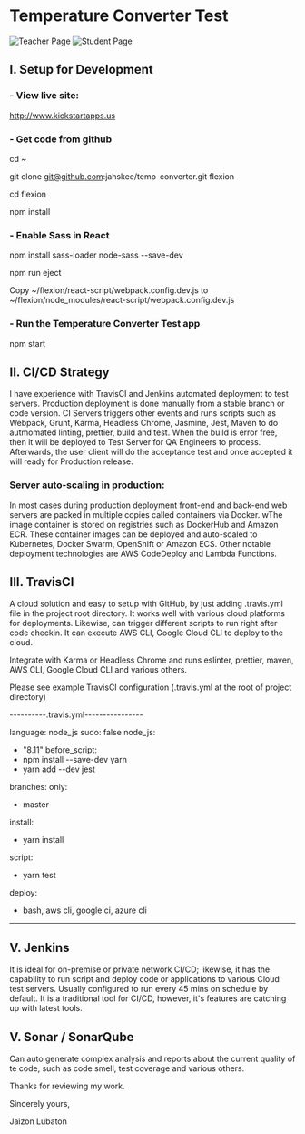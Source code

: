 # Temperature Converter Test 

![Teacher Page](https://i.imgur.com/KOLqQh8.png)
![Student Page](https://i.imgur.com/JbEMRQH.png)

## I. Setup for Development

### - View live site:

http://www.kickstartapps.us

### - Get code from github

  cd ~
  
  git clone git@github.com:jahskee/temp-converter.git flexion
  
  cd flexion

  npm install


### - Enable Sass in React

  npm install sass-loader node-sass --save-dev
  
  npm run eject

   Copy ~/flexion/react-script/webpack.config.dev.js to
   ~/flexion/node_modules/react-script/webpack.config.dev.js


### - Run the Temperature Converter Test app

  npm start



## II. CI/CD Strategy

I have experience with TravisCI and Jenkins automated deployment to test servers. Production deployment is done manually   from a stable branch or code version. CI Servers triggers other events and runs scripts such as Webpack, Grunt, Karma, 
Headless Chrome, Jasmine, Jest, Maven to do autmomated linting, prettier, build and test. When the build is error free, then it will be deployed to Test Server for QA Engineers to process. Afterwards, the user client will do the acceptance test and once accepted it will ready for Production release. 


### Server auto-scaling in production:

In most cases during production deployment front-end and back-end web servers  are packed in multiple copies called containers via Docker. wThe image container is stored on registries such as DockerHub and Amazon ECR. These container images can be deployed and auto-scaled to Kubernetes, Docker Swarm, OpenShift or Amazon ECS. Other notable deployment technologies are AWS CodeDeploy and Lambda Functions.  


## III. TravisCI 

A cloud solution and easy to setup with GitHub, by just adding .travis.yml file in the project root directory.  It works well with various cloud platforms for deployments. Likewise, can trigger different scripts to run right after code checkin. It can execute AWS CLI, Google Cloud CLI to deploy to the cloud.   


Integrate with Karma or Headless Chrome and runs eslinter, prettier, maven, AWS CLI, Google Cloud CLI and various others. 

Please see example TravisCI configuration (.travis.yml at the root of project directory)

----------.travis.yml----------------

language: node_js
sudo: false
node_js:
  - "8.11"
before_script: 
  - npm install --save-dev yarn
  - yarn add --dev jest

branches:
   only:
   - master

install:  
  - yarn install
 
script:
  - yarn test

deploy:
  - bash, aws cli, google ci, azure cli
     
-----------------------------

## V. Jenkins

It is ideal for on-premise or private network CI/CD; likewise, it has the capability to run script and deploy code or applications to various Cloud test servers. Usually configured to run every 45 mins on schedule by default.  It is a traditional tool for CI/CD, however, it's features are catching up with latest tools.


## V. Sonar / SonarQube

Can auto generate complex analysis and reports about the current quality of te code, such as code smell, test coverage and various others.




Thanks for reviewing my work.




Sincerely yours,

Jaizon Lubaton
